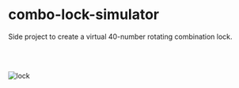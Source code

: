 # combo-lock-simulator
Side project to create a virtual 40-number rotating combination lock.

<br />

<br />

![lock](https://user-images.githubusercontent.com/22629266/41753370-df9f086a-7581-11e8-9f6a-1ce2c365a964.PNG)
